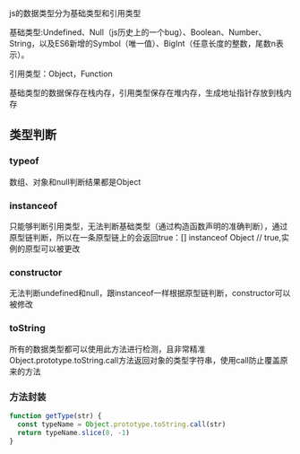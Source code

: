 js的数据类型分为基础类型和引用类型

基础类型:Undefined、Null（js历史上的一个bug）、Boolean、Number、String，以及ES6新增的Symbol（唯一值）、BigInt（任意长度的整数，尾数n表示）。

引用类型：Object，Function

基础类型的数据保存在栈内存，引用类型保存在堆内存，生成地址指针存放到栈内存

## 类型判断

### typeof
数组、对象和null判断结果都是Object

### instanceof
只能够判断引用类型，无法判断基础类型（通过构造函数声明的准确判断），通过原型链判断，所以在一条原型链上的会返回true：[] instanceof Object // true,实例的原型可以被更改

### constructor
无法判断undefined和null，跟instanceof一样根据原型链判断，constructor可以被修改

### toString
所有的数据类型都可以使用此方法进行检测，且非常精准
Object.prototype.toString.call方法返回对象的类型字符串，使用call防止覆盖原来的方法


### 方法封装
```js
function getType(str) {
  const typeName = Object.prototype.toString.call(str)
  return typeName.slice(8, -1)
}
```